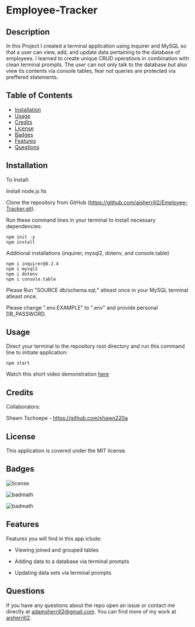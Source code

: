 # Employee-Tracker

## Description

In this Project I created a terminal application using inquirer and MySQL so that a user can view, add, and update data pertaining to the database of employees. I learned to create unique CRUD operations in combination with clean terminal prompts. The user can not only talk to the database but also view its contents via console tables, fear not queries are protected via preffered statements.

## Table of Contents

- [Installation](#installation)
- [Usage](#usage)
- [Credits](#credits)
- [License](#license)
- [Badges](#Badges)
- [Features](#Features)
- [Questions](#Questions)

## Installation

To Install:

Install node.js lts

Clone the repository from GitHub (https://github.com/ajsherrill2/Employee-Tracker.git).

Run these command lines in your terminal to install necessary dependencies:

```
npm init -y
npm install
```

Additional installations (inquirer, mysql2, dotenv, and console.table)
```
npm i inquirer@8.2.4
npm i mysql2
npm i dotenv
npm i console.table
```

Please Run "SOURCE db/schema.sql;" atleast once in your MySQL terminal atleast once.

Please change ".env.EXAMPLE" to ".env" and provide personal DB_PASSWORD.

## Usage

Direct your terminal to the repository root directory and run this command line to initiate application:

```
npm start
```

Watch this short video demonstration [here](https://drive.google.com/file/d/19F2IVFa9U3DrifBAJGgX6bmSK_7yhEPD/view)

## Credits

Collaborators:

Shawn Tschoepe - https://github.com/shawn220a

## License

This application is covered under the MIT license.

## Badges

![license](https://img.shields.io/badge/license-MIT-yellow.svg)

![badmath](https://img.shields.io/github/languages/top/lernantino/badmath)

![badmath](https://img.shields.io/github/repo-size/ajsherrill2/README-Generator)

## Features

Features you will find in this app iclude:

- Viewing joined and grouped tables

- Adding data to a database via terminal prompts

- Updating data sets via terminal prompts

## Questions

If you have any questions about the repo open an issue or contact me directly at adamsherrill2@gmail.com. You can find more of my work at [ajsherrill2](https://github.com/ajsherrill2/).
